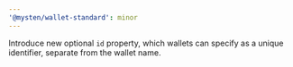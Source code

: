 ```yaml
---
'@mysten/wallet-standard': minor
---
```


Introduce new optional `id` property, which wallets can specify as a unique identifier, separate from the wallet name.
